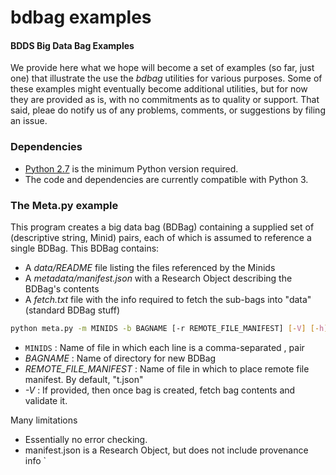 # bdbag examples

#### BDDS Big Data Bag Examples

We provide here what we hope will become a set of examples 
(so far, just one) that illustrate the use the *bdbag* utilities for various purposes.
Some of these examples might eventually become additional utilities, but for now 
they are provided as is, with no commitments as to quality or support. That said,
pleae do notify us of any problems, comments, or suggestions by filing an issue.

### Dependencies

* [Python 2.7](https://www.python.org/downloads/release/python-2711/) is the minimum Python version required.
* The code and dependencies are currently compatible with Python 3.

### The Meta.py example

This program creates a big data bag (BDBag) containing a supplied set of (descriptive string, Minid) pairs,
each of which is assumed to reference a single BDBag. This BDBag contains:
* A *data/README* file listing the files referenced by the Minids
* A *metadata/manifest.json* with a Research Object describing the BDBag's contents
* A *fetch.txt* file with the info required to fetch the sub-bags into "data" (standard BDBag stuff)

```sh
python meta.py -m MINIDS -b BAGNAME [-r REMOTE_FILE_MANIFEST] [-V] [-h]
```
* `MINIDS` : Name of file in which each line is a comma-separated <descriptive string>, <minid> pair
* *BAGNAME* : Name of directory for new BDBag
* *REMOTE_FILE_MANIFEST* : Name of file in which to place remote file manifest. By default, "t.json"
* *-V* : If provided, then once bag is created, fetch bag contents and validate it.

Many limitations
* Essentially no error checking.
* manifest.json is a Research Object, but does not include provenance info
`

